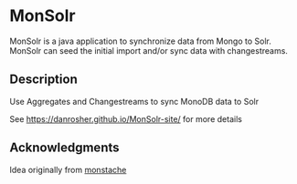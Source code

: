 # MonSolr

MonSolr is a java application to synchronize data from Mongo to Solr. MonSolr can seed the initial import and/or sync data with changestreams.

## Description

Use Aggregates and Changestreams to sync MonoDB data to Solr

See https://danrosher.github.io/MonSolr-site/ for more details

## Acknowledgments

Idea originally from [monstache](https://github.com/rwynn/monstache)
